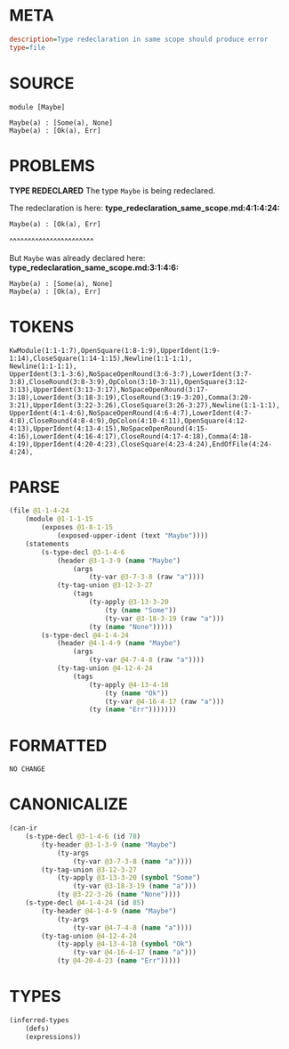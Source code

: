 # META
~~~ini
description=Type redeclaration in same scope should produce error
type=file
~~~
# SOURCE
~~~roc
module [Maybe]

Maybe(a) : [Some(a), None]
Maybe(a) : [Ok(a), Err]
~~~
# PROBLEMS
**TYPE REDECLARED**
The type ``Maybe`` is being redeclared.

The redeclaration is here:
**type_redeclaration_same_scope.md:4:1:4:24:**
```roc
Maybe(a) : [Ok(a), Err]
```
^^^^^^^^^^^^^^^^^^^^^^^

But ``Maybe`` was already declared here:
**type_redeclaration_same_scope.md:3:1:4:6:**
```roc
Maybe(a) : [Some(a), None]
Maybe(a) : [Ok(a), Err]
```


# TOKENS
~~~zig
KwModule(1:1-1:7),OpenSquare(1:8-1:9),UpperIdent(1:9-1:14),CloseSquare(1:14-1:15),Newline(1:1-1:1),
Newline(1:1-1:1),
UpperIdent(3:1-3:6),NoSpaceOpenRound(3:6-3:7),LowerIdent(3:7-3:8),CloseRound(3:8-3:9),OpColon(3:10-3:11),OpenSquare(3:12-3:13),UpperIdent(3:13-3:17),NoSpaceOpenRound(3:17-3:18),LowerIdent(3:18-3:19),CloseRound(3:19-3:20),Comma(3:20-3:21),UpperIdent(3:22-3:26),CloseSquare(3:26-3:27),Newline(1:1-1:1),
UpperIdent(4:1-4:6),NoSpaceOpenRound(4:6-4:7),LowerIdent(4:7-4:8),CloseRound(4:8-4:9),OpColon(4:10-4:11),OpenSquare(4:12-4:13),UpperIdent(4:13-4:15),NoSpaceOpenRound(4:15-4:16),LowerIdent(4:16-4:17),CloseRound(4:17-4:18),Comma(4:18-4:19),UpperIdent(4:20-4:23),CloseSquare(4:23-4:24),EndOfFile(4:24-4:24),
~~~
# PARSE
~~~clojure
(file @1-1-4-24
	(module @1-1-1-15
		(exposes @1-8-1-15
			(exposed-upper-ident (text "Maybe"))))
	(statements
		(s-type-decl @3-1-4-6
			(header @3-1-3-9 (name "Maybe")
				(args
					(ty-var @3-7-3-8 (raw "a"))))
			(ty-tag-union @3-12-3-27
				(tags
					(ty-apply @3-13-3-20
						(ty (name "Some"))
						(ty-var @3-18-3-19 (raw "a")))
					(ty (name "None")))))
		(s-type-decl @4-1-4-24
			(header @4-1-4-9 (name "Maybe")
				(args
					(ty-var @4-7-4-8 (raw "a"))))
			(ty-tag-union @4-12-4-24
				(tags
					(ty-apply @4-13-4-18
						(ty (name "Ok"))
						(ty-var @4-16-4-17 (raw "a")))
					(ty (name "Err")))))))
~~~
# FORMATTED
~~~roc
NO CHANGE
~~~
# CANONICALIZE
~~~clojure
(can-ir
	(s-type-decl @3-1-4-6 (id 78)
		(ty-header @3-1-3-9 (name "Maybe")
			(ty-args
				(ty-var @3-7-3-8 (name "a"))))
		(ty-tag-union @3-12-3-27
			(ty-apply @3-13-3-20 (symbol "Some")
				(ty-var @3-18-3-19 (name "a")))
			(ty @3-22-3-26 (name "None"))))
	(s-type-decl @4-1-4-24 (id 85)
		(ty-header @4-1-4-9 (name "Maybe")
			(ty-args
				(ty-var @4-7-4-8 (name "a"))))
		(ty-tag-union @4-12-4-24
			(ty-apply @4-13-4-18 (symbol "Ok")
				(ty-var @4-16-4-17 (name "a")))
			(ty @4-20-4-23 (name "Err")))))
~~~
# TYPES
~~~clojure
(inferred-types
	(defs)
	(expressions))
~~~
